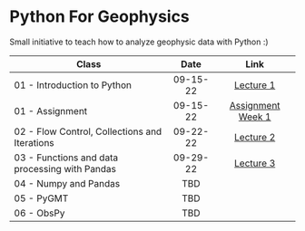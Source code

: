 # Python For Geophysics

Small initiative to teach how to analyze geophysic data with Python :)


| Class | Date | Link |
|-------|:----:|:---:|
| 01 - Introduction to Python  |  09-15-22    | [Lecture 1](https://colab.research.google.com/drive/12pdNLDznKf1AYZutF0k6UOwifq91pERV?usp=sharing)|
| 01 - Assignment | 09-15-22 | [Assignment Week 1](https://colab.research.google.com/drive/1qdj51EY2BwdPF0xGieWBi7wgaN14atli?usp=sharing)|
| 02 - Flow Control, Collections and Iterations | 09-22-22 | [Lecture 2](https://colab.research.google.com/drive/1dlNDg9CexNKK1hkeidIlS8c9smkD9qye?usp=sharing)| 
| 03 - Functions and data processing with Pandas      |  09-29-22    | [Lecture 3](https://colab.research.google.com/drive/1selTXHjdlpZonXw9uQdNaq98_BTlfj28?usp=sharing)    |
| 04 - Numpy and Pandas      | TBD     |     |
| 05 - PyGMT      | TBD     |     |
| 06 - ObsPy      | TBD     |     |

